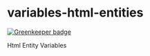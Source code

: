 # variables-html-entities

[![Greenkeeper badge](https://badges.greenkeeper.io/superflycss/variables-html-entities.svg)](https://greenkeeper.io/)

Html Entity Variables
